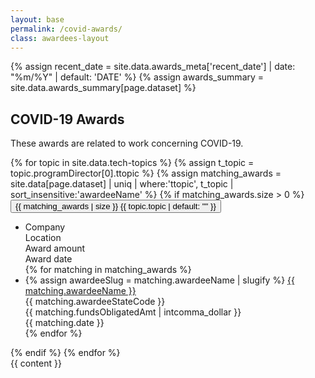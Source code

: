 ```yaml
---
layout: base
permalink: /covid-awards/
class: awardees-layout
---
```

{% assign recent_date = site.data.awards_meta['recent_date'] | date: "%m/%Y" | default: 'DATE' %}
{% assign awards_summary = site.data.awards_summary[page.dataset] %}

<section class="usa-section">
<div class="usa-content utility-content usa-grid">
<div class="usa-width-one-whole">

<h1>COVID-19 Awards</h1>

<p class="text-medium" markdown="1">
These awards are related to work concerning COVID-19.
</p>

</div>
</div>
</section>

<section class="usa-section background-white">
    
  <div class="usa-grid">
    <div class="usa-accordion awardees-details-accordion">
    {% for topic in site.data.tech-topics %}
      {% assign t_topic = topic.programDirector[0].ttopic %}
      {% assign matching_awards = site.data[page.dataset] | uniq | where:'ttopic', t_topic | sort_insensitive:'awardeeName' %}
      {% if matching_awards.size > 0 %}
        <div class="border-bottom">
          <button class="usa-accordion-button" aria-expanded="false" aria-controls="{{ topic.topic | slugify }}">
            <span class="accordion-number-of-awardees">{{ matching_awards | size }}</span>
            <span class="accordion-tech-topic">{{ topic.topic | default: "" }}</span>
          </button>
          <div id="{{ topic.topic | slugify }}" class="usa-accordion-content">
            <ul class="table monospace">
              <li class="table-row table-header">
                <div class="table-row-item subhead">Company</div>
                <div class="table-row-item subhead">Location</div>
                <div class="table-row-item subhead narrow numeric">Award amount</div>
                <div class="table-row-item subhead narrow numeric">Award date</div>
              </li>
              <div>
              {% for matching in matching_awards %}
                <li class="table-row">
                  <div class="table-row-item" data-header="Company">
                    {% assign awardeeSlug = matching.awardeeName | slugify %}
                    <a href="{{ page.details_url | append: awardeeSlug | relative_url }}" alt="{{ matching.awardeeName }}">
                    <span>{{ matching.awardeeName }}</span>
                    </a>
                  </div>
                  <div class="table-row-item" data-header="Location">{{ matching.awardeeStateCode }}</div>
                  <div class="table-row-item narrow numeric font-mono text-small" data-header="Award amount">{{ matching.fundsObligatedAmt | intcomma_dollar }}</div>
                  <div class="table-row-item narrow numeric font-mono text-small" data-header="Award date">{{ matching.date }}</div>
                </li>
              {% endfor %}
              </div>
            </ul>
          </div>
        </div>
      {% endif %}
    {% endfor %}
    </div>
  </div>
</section>
<section class="usa-section background-white">
  <div class="usa-grid">
      {{ content }}
  </div>
</section>

